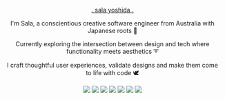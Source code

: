
 <p align="center"><a href="http://salayoshida.com" style={color:"white"}> . sala yoshida . </a></p>

 <p align="center">I'm Sala, a conscientious creative software engineer from Australia with Japanese roots 🌱 </p>

 <p align="center">Currently exploring the intersection between design and tech where functionality meets aesthetics ➰ </p>

 <p align="center"> I craft thoughtful user experiences, validate designs and make them come to life with code 🕊</p>
  <div align="center">
 
<img align="center" img src="https://img.icons8.com/external-tal-revivo-bold-tal-revivo/24/ffffff/external-javascript-is-a-high-level-interpreted-programming-language-logo-bold-tal-revivo.png"/>
<img align="center" img src="https://img.icons8.com/small/24/ffffff/html.png"/>
<img align="center" img src="https://img.icons8.com/small/24/ffffff/css.png"/>
<img align="center" img src="https://img.icons8.com/external-tal-revivo-bold-tal-revivo/24/ffffff/external-react-a-javascript-library-for-building-user-interfaces-logo-bold-tal-revivo.png"/>
<img align="center" img src="https://img.icons8.com/external-tal-revivo-light-tal-revivo/24/ffffff/external-redux-an-open-source-javascript-library-for-managing-application-state-logo-light-tal-revivo.png"/>
<img align="center" img src="https://img.icons8.com/external-tal-revivo-bold-tal-revivo/24/ffffff/external-nodejs-is-an-open-source-cross-platform-javascript-run-time-environment-logo-bold-tal-revivo.png"/>
<img align="center" img src="https://img.icons8.com/color/24/000000/postgreesql.png"/>

</div>

 









